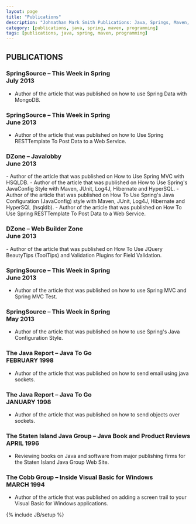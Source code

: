 ```yaml
---
layout: page
title: "Publications"
description: "Johnathan Mark Smith Publications: Java, Springs, Maven, Git and More"
category: [publications, java, spring, maven, programming]
tags: [publications, java, spring, maven, programming]
---
```


<h2>PUBLICATIONS</h2>

<h3>SpringSource – This Week in Spring<br>July 2013</h3>

- Author of the article that was published on how to use Spring Data with MongoDB.

<h3>SpringSource – This Week in Spring<br>June 2013</h3>

- Author of the article that was published on how to Use Spring RESTTemplate To Post Data to a Web Service.

<h3>DZone – Javalobby<br>June 2013</h3>
- Author of the article that was published on How to Use Spring MVC with HSQLDB.
- Author of the article that was published on How to Use Spring's JavaConfig Style with Maven, JUnit, Log4J, Hibernate and HyperSQL.
- Author of the article that was published on How To Use Spring's Java Configuration (JavaConfig) style with Maven, JUnit, Log4J, Hibernate and HyperSQL (hsqldb).
- Author of the article that was published on How To Use Spring RESTTemplate To Post Data to a Web Service.

<h3>DZone – Web Builder Zone<br>June 2013</h3>
- Author of the article that was published on How To Use JQuery BeautyTips (ToolTips) and Validation Plugins for Field Validation.

<h3>SpringSource – This Week in Spring<br>June 2013</h3>

- Author of the article that was published on how to use Spring MVC and Spring MVC Test.

<h3>SpringSource – This Week in Spring<br>May 2013</h3>

- Author of the article that was published on how to use Spring's Java Configuration Style.

<h3>The Java Report – Java To Go<br>FEBRUARY 1998</h3>

- Author of the article that was published on how to send email using java sockets.

<h3>The Java Report – Java To Go<br>JANUARY 1998</h3>

- Author of the article that was published on how to send objects over sockets.

<h3>The Staten Island Java Group – Java Book and Product Reviews<br>APRIL 1996</h3>

- Reviewing books on Java and software from major publishing firms for the Staten Island Java Group Web Site.

<h3>The Cobb Group – Inside Visual Basic for Windows<br>MARCH 1994</h3>

- Author of the article that was published on adding a screen trail to your Visual Basic for Windows applications.


{% include JB/setup %}
